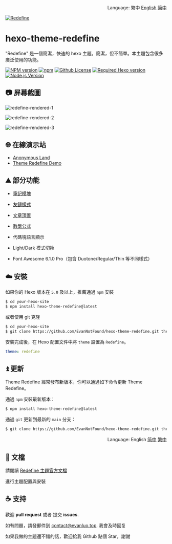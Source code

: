 <div align="right">
  Language:
  繁中
  <a title="Chinese" href="README.md">English</a>
  <a title="Chinese" href="README_zh-CN.md">简中</a>
</div>

<a href="https://redefine.evanluo.top"><img align="center" src="https://user-images.githubusercontent.com/68590232/197350938-3d27f054-04e6-4e7a-8bce-94666b56e822.png"  alt="Redefine"></a>



# hexo-theme-redefine

"Redefine" 是一個簡潔，快速的 hexo 主題。簡潔，但不簡單。本主題包含很多廣泛使用的功能。

[![NPM version](https://img.shields.io/npm/v/hexo-theme-redefine?color=red&logo=npm&style=flat-square)](https://www.npmjs.com/package/hexo-theme-redefine) [![npm](https://img.shields.io/npm/dw/hexo-theme-redefine?logo=npm&style=flat-square)](https://www.npmjs.com/package/hexo-theme-redefine) [![Github License](https://img.shields.io/github/license/XPoet/hexo-theme-keep.svg?style=flat-square)](https://github.com/EvanNotFound/hexo-theme-redefine/blob/main/LICENSE) [![Required Hexo version](https://img.shields.io/badge/hexo-%3E=5.0.0-blue?style=flat-square&logo=hexo)](https://hexo.io) [![Node.js Version](https://img.shields.io/badge/node-%3E=12.0-success.svg?style=flat-square&logo=Node.js&longCache=true)](https://hexo.io)



## 📷 屏幕截圖

![redefine-rendered-1](https://user-images.githubusercontent.com/68590232/205187762-a36826ef-7933-4483-84f8-1b5b36f18903.png)


![redefine-rendered-2](https://user-images.githubusercontent.com/68590232/205188315-4c4dcd75-6011-4458-824c-694675216b81.png)


![redefine-rendered-3](https://user-images.githubusercontent.com/68590232/205188993-dcf9c58e-4b83-4e05-a79f-31454f696f5e.png)


## 🌐 在線演示站

- [Anonymous Land](https://www.evanluo.top)
- [Theme Redefine Demo](https://redefine.evanluo.top)

## ⛰️ 部分功能

- [筆記模塊](https://redefine-docs.evanluo.top/docs/advanced/note-module)
- [友鏈樣式](https://redefine-docs.evanluo.top/docs/advanced/friend-link)

- [文章頂置](https://redefine-docs.evanluo.top/docs/advanced/sticky)

- [數學公式](https://redefine-docs.evanluo.top/docs/advanced/mathjax)
- 代碼塊語言顯示
- Light/Dark 模式切換
- Font Awesome 6.1.0 Pro（包含 Duotone/Regular/Thin 等不同樣式）

## ☁️ 安裝

如果你的 Hexo 版本在 `5.0` 及以上，推薦通過 `npm` 安裝

```sh
$ cd your-hexo-site
$ npm install hexo-theme-redefine@latest
```

或者使用 git 克隆

```sh
$ cd your-hexo-site
$ git clone https://github.com/EvanNotFound/hexo-theme-redefine.git themes/redefine
```

安裝完成後，在 Hexo 配置文件中將 `theme` 設置為 `Redefine`。

```yaml
theme: redefine
```



## ⏫ 更新

Theme Redefine 經常發布新版本，你可以通過如下命令更新 Theme Redefine。

通過 `npm` 安裝最新版本：

```sh
$ npm install hexo-theme-redefine@latest
```

通過 `git` 更新到最新的 `main` 分支：

```sh
$ git clone https://github.com/EvanNotFound/hexo-theme-redefine.git themes/redefine
```

<div align="right">
  Language:
  English
  <a title="Chinese" href="README_zh-CN.md">简中</a>
  <a title="Chinese" href="README_zh-TW.md">繁中</a>
</div>

## 📄 文檔

請閱讀 [Redefine 主題官方文檔](https://redefine-docs.evanluo.top/) 

進行主題配置與安裝



## ☕ 支持

歡迎 **pull request** 或者 提交 **issues**.

如有問題，請發郵件到 [contact@evanluo.top](mailto:contact@evanluo.top). 我會及時回复

如果我做的主題還不錯的話，歡迎給我 Github 點個 Star，謝謝
